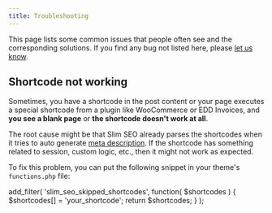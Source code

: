 ```yaml
---
title: Troubleshooting
---
```


This page lists some common issues that people often see and the corresponding solutions. If you find any bug not listed here, please [let us know](/contact/).

## Shortcode not working

Sometimes, you have a shortcode in the post content or your page executes a special shortcode from a plugin like WooCommerce or EDD Invoices, and **you see a blank page** or **the shortcode doesn't work at all**.

The root cause might be that Slim SEO already parses the shortcodes when it tries to auto generate [meta description](https://wpslimseo.com/docs/meta-description-tag/). If the shortcode has something related to session, custom logic, etc., then it might not work as expected.

To fix this problem, you can put the following snippet in your theme's `functions.php` file:

add\_filter( 'slim\_seo\_skipped\_shortcodes', function( $shortcodes ) {
    $shortcodes\[\] = 'your\_shortcode';
    return $shortcodes;
} );

